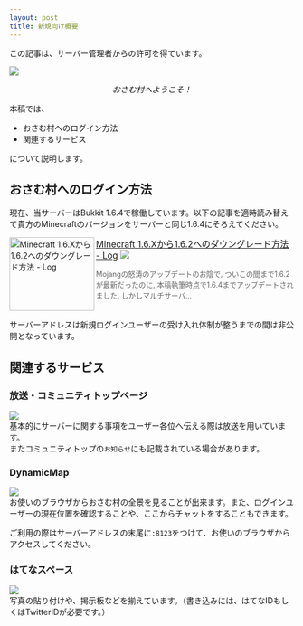 ```yaml
---
layout: post
title: 新規向け概要
---
```


<alert class="check">この記事は、サーバー管理者からの許可を得ています。</alert>

[![](http://farm8.staticflickr.com/7362/9823661783_161f93c7c4_c.jpg)](http://www.flickr.com/photos/s083027/9823661783/)
<center><i>おさむ村へようこそ！</i></center>

本稿では、

* おさむ村へのログイン方法  
* 関連するサービス

について説明します。

## おさむ村へのログイン方法
現在、当サーバーはBukkit 1.6.4で稼働しています。以下の記事を適時読み替えて貴方のMinecraftのバージョンをサーバーと同じ1.6.4にそろえてください。

<div class="intro-article-wrapper" style="width: 100%; overflow: auto;"><a class="intro-article-img" href="http://844196.hatenablog.com/entry/2013/09/21/161645" target="_blank" style="float:left;" rel="nofollow"><img src="http://capture.heartrails.com/150x130/shadow?http://844196.hatenablog.com/entry/2013/09/21/161645" align="left" width="150" height="130" alt="Minecraft 1.6.Xから1.6.2へのダウングレード方法 - Log"></a><a class="intro-article-title" href="http://844196.hatenablog.com/entry/2013/09/21/161645" target="_blank" style="font-size:110%;" rel="nofollow">Minecraft 1.6.Xから1.6.2へのダウングレード方法 - Log</a> <img src="http://b.hatena.ne.jp/entry/image/http://844196.hatenablog.com/entry/2013/09/21/161645" style="opacity:0.8;"><p class="intro-article-summary" style="font-size:90%;color:#666;">Mojangの怒涛のアップデートのお陰で, ついこの間まで1.6.2が最新だったのに, 本稿執筆時点で1.6.4までアップデートされました. しかしマルチサーバ...</p><span style="clear: both;"></span></div>

サーバーアドレスは新規ログインユーザーの受け入れ体制が整うまでの間は非公開となっています。


## 関連するサービス
### 放送・コミュニティトップページ
[![](http://farm4.staticflickr.com/3753/12403730534_ea4403cb3e_c.jpg)](http://www.flickr.com/photos/s083027/12403730534/)  
基本的にサーバーに関する事項をユーザー各位へ伝える際は放送を用いています。  
またコミュニティトップの`お知らせ`にも記載されている場合があります。

### DynamicMap
[![](http://farm8.staticflickr.com/7373/9870315204_73bd14dae3_c.jpg)](http://www.flickr.com/photos/s083027/9870315204/)  
お使いのブラウザからおさむ村の全景を見ることが出来ます。また、ログインユーザーの現在位置を確認することや、ここからチャットをすることもできます。

ご利用の際はサーバーアドレスの末尾に`:8123`をつけて、お使いのブラウザからアクセスしてください。

### はてなスペース
[![](http://farm3.staticflickr.com/2821/9856121334_3049b678ca_c.jpg)](http://www.flickr.com/photos/s083027/9856121334/)  
写真の貼り付けや、掲示板などを揃えています。（書き込みには、はてなIDもしくはTwitterIDが必要です。）
